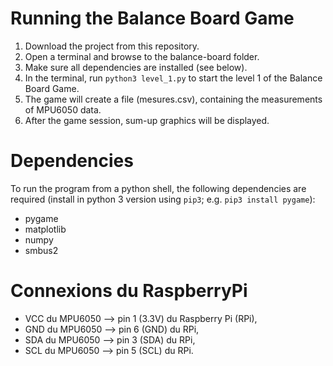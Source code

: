 # Running the Balance Board Game

1. Download the project from this repository.
2. Open a terminal and browse to the balance-board folder.
3. Make sure all dependencies are installed (see below).
3. In the terminal, run `python3 level_1.py` to start the level 1 of the Balance Board Game.
4. The game will create a file (mesures.csv), containing the measurements of MPU6050 data.
6. After the game session, sum-up graphics will be displayed. 

# Dependencies
To run the program from a python shell, the following dependencies are required (install in python 3 version using `pip3`; e.g. `pip3 install pygame`):

- pygame
- matplotlib
- numpy
- smbus2

# Connexions du RaspberryPi
- VCC du MPU6050 --> pin 1 (3.3V) du Raspberry Pi (RPi),
- GND du MPU6050 --> pin 6 (GND) du RPi,
- SDA du MPU6050 --> pin 3 (SDA) du RPi,
- SCL du MPU6050 --> pin 5 (SCL) du RPi. 

